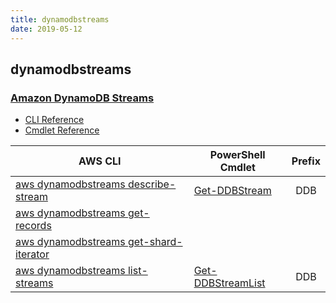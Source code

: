 ```yaml
---
title: dynamodbstreams
date: 2019-05-12
---
```


## dynamodbstreams

### [Amazon DynamoDB Streams](https://aws.amazon.com/dynamodb/)

* [CLI Reference](https://docs.aws.amazon.com/cli/latest/reference/dynamodbstreams/index.html)
* [Cmdlet Reference](https://docs.aws.amazon.com/powershell/latest/reference/items/Amazon_DynamoDB_cmdlets.html)

|AWS CLI|PowerShell Cmdlet|Prefix|
|----|----|:--:|
|[aws dynamodbstreams describe-stream](https://docs.aws.amazon.com/cli/latest/reference/dynamodbstreams/describe-stream.html)|[Get-DDBStream](https://docs.aws.amazon.com/powershell/latest/reference/items/Get-DDBStream.html)|DDB|
|[aws dynamodbstreams get-records](https://docs.aws.amazon.com/cli/latest/reference/dynamodbstreams/get-records.html)|||
|[aws dynamodbstreams get-shard-iterator](https://docs.aws.amazon.com/cli/latest/reference/dynamodbstreams/get-shard-iterator.html)|||
|[aws dynamodbstreams list-streams](https://docs.aws.amazon.com/cli/latest/reference/dynamodbstreams/list-streams.html)|[Get-DDBStreamList](https://docs.aws.amazon.com/powershell/latest/reference/items/Get-DDBStreamList.html)|DDB|

